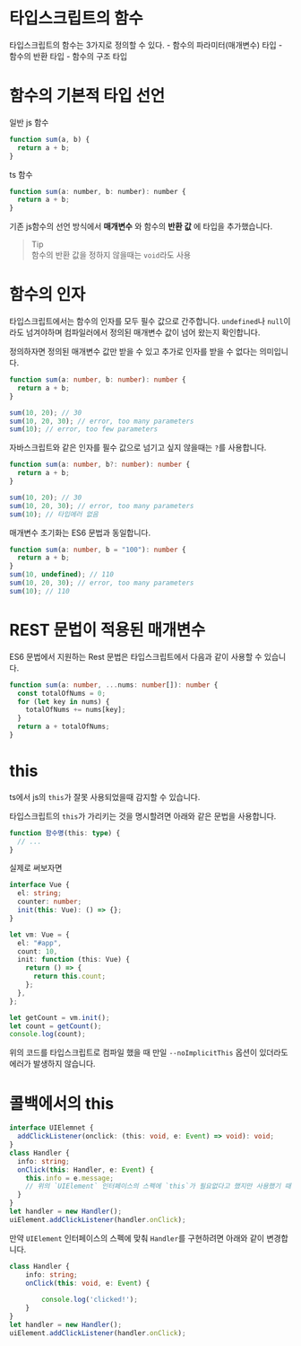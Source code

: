 # 타입스크립트의 함수

타입스크립트의 함수는 3가지로 정의할 수 있다. - 함수의 파라미터(매개변수) 타입 - 함수의 반환 타입 - 함수의 구조 타입

# 함수의 기본적 타입 선언

일반 js 함수

```js
function sum(a, b) {
  return a + b;
}
```

ts 함수

```js
function sum(a: number, b: number): number {
  return a + b;
}
```

기존 js함수의 선언 방식에서 **매개변수** 와 함수의 **반환 값** 에 타입을 추가했습니다.

> Tip<br/> 함수의 반환 값을 정하지 않을때는 `void`라도 사용

# 함수의 인자

타입스크립트에서는 함수의 인자를 모두 필수 값으로 간주합니다. `undefined`나 `null`이라도 넘겨야하며 컴파일러에서 정의된 매개변수 값이 넘어 왔는지 확인합니다.

정의하자면 정의된 매개변수 값만 받을 수 있고 추가로 인자를 받을 수 없다는 의미입니다.

```ts
function sum(a: number, b: number): number {
  return a + b;
}

sum(10, 20); // 30
sum(10, 20, 30); // error, too many parameters
sum(10); // error, too few parameters
```

자바스크립트와 같은 인자를 필수 값으로 넘기고 싶지 않을때는 `?`를 사용합니다.

```ts
function sum(a: number, b?: number): number {
  return a + b;
}

sum(10, 20); // 30
sum(10, 20, 30); // error, too many parameters
sum(10); // 타입에러 없음
```

매개변수 초기화는 ES6 문법과 동일합니다.

```ts
function sum(a: number, b = "100"): number {
  return a + b;
}
sum(10, undefined); // 110
sum(10, 20, 30); // error, too many parameters
sum(10); // 110
```

# REST 문법이 적용된 매개변수

ES6 문법에서 지원하는 Rest 문법은 타입스크립트에서 다음과 같이 사용할 수 있습니다.

```ts
function sum(a: number, ...nums: number[]): number {
  const totalOfNums = 0;
  for (let key in nums) {
    totalOfNums += nums[key];
  }
  return a + totalOfNums;
}
```

# this

ts에서 js의 `this`가 잘못 사용되었을때 감지할 수 있습니다.

타입스크립트의 `this`가 가리키는 것을 명시할려면 아래와 같은 문법을 사용합니다.

```ts
function 함수명(this: type) {
  // ...
}
```

실제로 써보자면

```ts
interface Vue {
  el: string;
  counter: number;
  init(this: Vue): () => {};
}

let vm: Vue = {
  el: "#app",
  count: 10,
  init: function (this: Vue) {
    return () => {
      return this.count;
    };
  },
};

let getCount = vm.init();
let count = getCount();
console.log(count);
```

위의 코드를 타입스크립트로 컴파일 했을 때 만일 `--noImplicitThis` 옵션이 있더라도 에러가 발생하지 않습니다.

# 콜백에서의 this

```ts
interface UIElemnet {
  addClickListener(onclick: (this: void, e: Event) => void): void;
}
class Handler {
  info: string;
  onClick(this: Handler, e: Event) {
    this.info = e.message;
    // 위의 `UIElement` 인터페이스의 스펙에 `this`가 필요없다고 했지만 사용했기 때문에 에러가 발생합니다.
  }
}
let handler = new Handler();
uiElement.addClickListener(handler.onClick);
```
만약 `UIElement` 인터페이스의 스펙에 맞춰 `Handler`를 구현하려면 아래와 같이 변경합니다.
```ts
class Handler {
    info: string;
    onClick(this: void, e: Event) {
        
        console.log('clicked!');
    }
}
let handler = new Handler();
uiElement.addClickListener(handler.onClick);
```